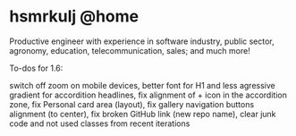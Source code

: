 # hsmrkulj @home
Productive engineer with experience in software industry, public sector, agronomy, education, telecommunication, sales; and much more!

To-dos for 1.6:

switch off zoom on mobile devices,
better font for H1 and less agressive gradient for accordition headlines,
fix alignment of + icon in the accordition zone,
fix Personal card area (layout),
fix gallery navigation buttons alignment (to center),
fix broken GitHub link (new repo name),
clear junk code and not used classes from recent iterations
